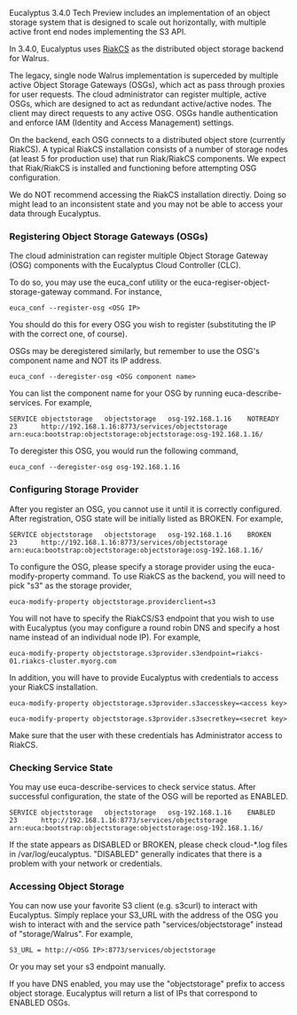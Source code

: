 Eucalyptus 3.4.0 Tech Preview includes an implementation of an object storage system that is designed to scale out horizontally, with multiple active front end nodes implementing the S3 API.

In 3.4.0, Eucalyptus uses [RiakCS](http://basho.com/riak-cloud-storage/) as the distributed object storage backend for Walrus.

The legacy, single node Walrus implementation is superceded by multiple active Object Storage Gateways (OSGs), which act as pass through proxies for user requests. The cloud administrator can register multiple, active OSGs, which are designed to act as redundant active/active nodes. The client may direct requests to any active OSG. OSGs handle authentication and enforce IAM (Identity and Access Management) settings.

On the backend, each OSG connects to a distributed object store (currently RiakCS). A typical RiakCS installation consists of a number of storage nodes (at least 5 for production use) that run Riak/RiakCS components. We expect that Riak/RiakCS is installed and functioning before attempting OSG configuration.

We do NOT recommend accessing the RiakCS installation directly. Doing so might lead to an inconsistent state and you may not be able to access your data through Eucalyptus.

### Registering Object Storage Gateways (OSGs)

The cloud administration can register multiple Object Storage Gateway (OSG) components with the Eucalyptus Cloud Controller (CLC). 

To do so, you may use the euca_conf utility or the euca-regiser-object-storage-gateway command. For instance,

    euca_conf --register-osg <OSG IP>

You should do this for every OSG you wish to register (substituting the IP with the correct one, of course).

OSGs may be deregistered similarly, but remember to use the OSG's component name and NOT its IP address. 

    euca_conf --deregister-osg <OSG component name>

You can list the component name for your OSG by running euca-describe-services. For example,

    SERVICE	objectstorage  	objectstorage  	osg-192.168.1.16	NOTREADY  	23  	http://192.168.1.16:8773/services/objectstorage	arn:euca:bootstrap:objectstorage:objectstorage:osg-192.168.1.16/

To deregister this OSG, you would run the following command,

    euca_conf --deregister-osg osg-192.168.1.16

### Configuring Storage Provider

After you register an OSG, you cannot use it until it is correctly configured. After registration, OSG state will be initially listed as BROKEN. For example,

    SERVICE	objectstorage  	objectstorage  	osg-192.168.1.16	BROKEN    	23  	http://192.168.1.16:8773/services/objectstorage	arn:euca:bootstrap:objectstorage:objectstorage:osg-192.168.1.16/

To configure the OSG, please specify a storage provider using the euca-modify-property command. To use RiakCS as the backend, you will need to pick "s3" as the storage provider,

    euca-modify-property objectstorage.providerclient=s3

You will not have to specify the RiakCS/S3 endpoint that you wish to use with Eucalyptus (you may configure a round robin DNS and specify a host name instead of an individual node IP). For example,

    euca-modify-property objectstorage.s3provider.s3endpoint=riakcs-01.riakcs-cluster.myorg.com

In addition, you will have to provide Eucalyptus with credentials to access your RiakCS installation.

    euca-modify-property objectstorage.s3provider.s3accesskey=<access key>

    euca-modify-property objectstorage.s3provider.s3secretkey=<secret key>

Make sure that the user with these credentials has Administrator access to RiakCS.

### Checking Service State

You may use euca-describe-services to check service status. After successful configuration, the state of the OSG will be reported as ENABLED.

    SERVICE	objectstorage  	objectstorage  	osg-192.168.1.16	ENABLED    	23  	http://192.168.1.16:8773/services/objectstorage	arn:euca:bootstrap:objectstorage:objectstorage:osg-192.168.1.16/

If the state appears as DISABLED or BROKEN, please check cloud-*.log files in /var/log/eucalyptus. "DISABLED" generally indicates that there is a problem with your network or credentials.

### Accessing Object Storage

You can now use your favorite S3 client (e.g. s3curl) to interact with Eucalyptus. Simply replace your S3_URL with the address of the OSG you wish to interact with and the service path "services/objectstorage" instead of "storage/Walrus". For example,

    S3_URL = http://<OSG IP>:8773/services/objectstorage

Or you may set your s3 endpoint manually.

If you have DNS enabled, you may use the "objectstorage" prefix to access object storage. Eucalyptus will return a list of IPs that correspond to ENABLED OSGs.